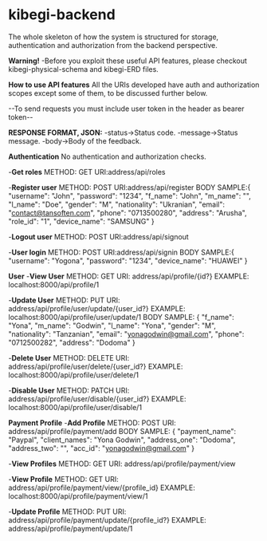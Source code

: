# kibegi-backend
The whole skeleton of how the system is structured for storage, authentication and authorization from the backend perspective.

**Warning!**
-Before you exploit these useful API features, please checkout kibegi-physical-schema and kibegi-ERD files. 

**How to use  API features**
All the URIs developed have auth and authorization scopes except some of them, to be discussed further below.

--To send requests you must include user token in the header as bearer token--

**RESPONSE FORMAT, JSON:**
-status->Status code.
-message->Status message.
-body->Body of the feedback.

**Authentication**
No authentication and authorization checks.

-**Get roles**
METHOD: GET
URI:address/api/roles

-**Register user**
METHOD: POST
URI:address/api/register
BODY SAMPLE:{
    "username": "John",
    "password": "1234",
    "f_name": "John",
    "m_name": "",
    "l_name": "Doe",
    "gender": "M",
    "nationality": "Ukranian",
    "email": "contact@tansoften.com",
    "phone": "0713500280",
    "address": "Arusha",
    "role_id": "1",
    "device_name": "SAMSUNG"
}

-**Logout user**
METHOD: POST
URI:address/api/signout

-**User login**
METHOD: POST
URI:address/api/signin
BODY SAMPLE:{
    "username": "Yogona",
    "password": "1234",
    "device_name": "HUAWEI"
}

**User**
-**View User**
METHOD: GET
URI: address/api/profile/{id?}
EXAMPLE: localhost:8000/api/profile/1

-**Update User**
METHOD: PUT
URI: address/api/profile/user/update/{user_id?}
EXAMPLE: localhost:8000/api/profile/user/update/1
BODY SAMPLE: {
    "f_name": "Yona",
    "m_name": "Godwin",
    "l_name": "Yona",
    "gender": "M",
    "nationality": "Tanzanian",
    "email": "yonagodwin@gmail.com",
    "phone": "0712500282",
    "address": "Dodoma"
}

-**Delete User**
METHOD: DELETE
URI: address/api/profile/user/delete/{user_id?}
EXAMPLE: localhost:8000/api/profile/user/delete/1

-**Disable User**
METHOD: PATCH 
URI: address/api/profile/user/disable/{user_id?}
EXAMPLE: localhost:8000/api/profile/user/disable/1

**Payment Profile**
-**Add Profile**
METHOD: POST
URI: address/api/profile/payment/add
BODY SAMPLE: {
    "payment_name": "Paypal",
    "client_names": "Yona Godwin",
    "address_one": "Dodoma",
    "address_two": "",
    "acc_id": "yonagodwin@gmail.com"
}

-**View Profiles**
METHOD: GET
URI: address/api/profile/payment/view

-**View Profile**
METHOD: GET
URI: address/api/profile/payment/view/{profile_id}
EXAMPLE: localhost:8000/api/profile/payment/view/1

-**Update Profile**
METHOD: PUT
URI: address/api/profile/payment/update/{profile_id?}
EXAMPLE: address/api/profile/payment/update/1
